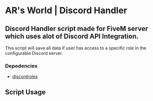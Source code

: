 # AR's World | Discord Handler
Discord Handler script made for FiveM server which uses alot of Discord API Integration.
---
This script will save all data if user has access to a specific role in the configurable Discord server.

### Depedencies
- [discordroles](https://github.com/logan-mcgee/discordroles)

## Script Usage

